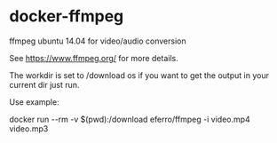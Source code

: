 docker-ffmpeg
=============

ffmpeg ubuntu 14.04 for video/audio conversion

See https://www.ffmpeg.org/ for more details.

The workdir is set to /download os if you want to get the output in your current dir just run.

Use example:

docker run --rm -v $(pwd):/download eferro/ffmpeg -i video.mp4 video.mp3
